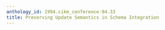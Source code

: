 ```yaml
---
anthology_id: 1994.cikm_conference-94.33
title: Preserving Update Semantics in Schema Integration
---
```

